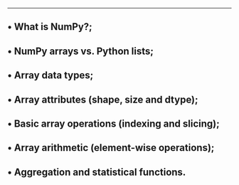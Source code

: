 ----------------------------------------------------------------
• What is NumPy?;
----------------------------------------------------------------
• NumPy arrays vs. Python lists;
----------------------------------------------------------------
• Array data types;
----------------------------------------------------------------
• Array attributes (shape, size and dtype);
----------------------------------------------------------------
• Basic array operations (indexing and slicing);
----------------------------------------------------------------
• Array arithmetic (element-wise operations);
----------------------------------------------------------------
• Aggregation and statistical functions.
----------------------------------------------------------------
